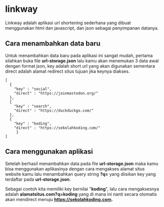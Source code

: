 # linkway
Linkway adalah aplikasi url shortening sederhana yang dibuat menggunakan html dan javascript, dan json sebagai penyimpanan datanya.

## Cara menambahkan data baru
Untuk menambahkan data baru pada aplikasi ini sangat mudah, pertama silahkan buka file **url-storage.json** lalu kamu akan menemukan 3 data awal dengan format json, key adalah short url yang akan digunakan sementara direct adalah alamat redirect situs tujuan jika keynya diakses.

    [
      {
        "key" : "social",
        "direct" : "https://joinmastodon.org/"
      },
      {
        "key" : "search",
        "direct" : "https://duckduckgo.com/"
      },
      {
        "key" : "koding",
        "direct" : "https://sekolahkoding.com/"
         }
    ]
    
## Cara menggunakan aplikasi
Setelah berhasil menambahkan data pada file **url-storage.json** maka kamu bisa menggunakan aplikasinya dengan cara mengakses alamat situs website kamu lalu menambahkan query string **?q=** yang diisikan key yang terdaftar pada **url-storage.json**.

Sebagai contoh kita memiliki key bernilai "**koding**", lalu cara mengaksesnya adalah **alamatsitus.com?q=koding** yang di mana ini nanti secara otomatis akan mendirect menuju **https://sekolahkoding.com.**
